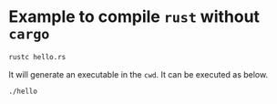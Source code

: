 # Example to compile `rust` without `cargo`

```cmd
rustc hello.rs
```

It will generate an executable in the `cwd`. It can be executed as below.

```cmd
./hello
```

